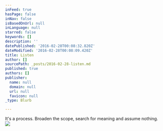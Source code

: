 ```yaml
---
inFeed: true
hasPage: false
inNav: false
isBasedOnUrl: null
inLanguage: null
starred: false
keywords: []
description: ''
datePublished: '2016-02-28T00:08:32.820Z'
dateModified: '2016-02-28T00:08:09.420Z'
title: Listen
author: []
sourcePath: _posts/2016-02-28-listen.md
published: true
authors: []
publisher:
  name: null
  domain: null
  url: null
  favicon: null
_type: Blurb

---
```

It's a process. Broaden the scope, search for meaning and assume nothing.
![](https://the-grid-user-content.s3-us-west-2.amazonaws.com/1ce7089f-cf90-464a-8d18-f6ec4e085ce8.jpg)